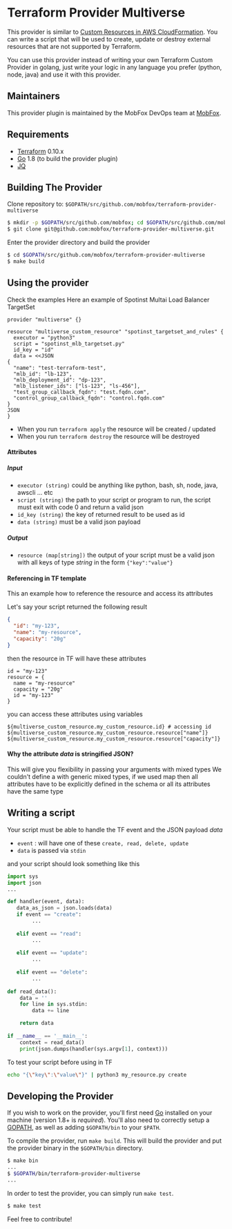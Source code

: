 Terraform Provider Multiverse
==================

This provider is similar to [Custom Resources in AWS CloudFormation](https://docs.aws.amazon.com/AWSCloudFormation/latest/UserGuide/template-custom-resources.html).
You can write a script that will be used to create, update or destroy external resources that are not supported by Terraform.

You can use this provider instead of writing your own Terraform Custom Provider in golang, just write your logic in any language you prefer (python, node, java) and
use it with this provider.

Maintainers
-----------

This provider plugin is maintained by the MobFox DevOps team at [MobFox](https://www.mobfox.com/).

Requirements
------------

-	[Terraform](https://www.terraform.io/downloads.html) 0.10.x
-	[Go](https://golang.org/doc/install) 1.8 (to build the provider plugin)
- [JQ](https://stedolan.github.io/jq/) 

Building The Provider
---------------------

Clone repository to: `$GOPATH/src/github.com/mobfox/terraform-provider-multiverse`

```sh
$ mkdir -p $GOPATH/src/github.com/mobfox; cd $GOPATH/src/github.com/mobfox
$ git clone git@github.com:mobfox/terraform-provider-multiverse.git
```

Enter the provider directory and build the provider

```sh
$ cd $GOPATH/src/github.com/mobfox/terraform-provider-multiverse
$ make build
```

Using the provider
----------------------

Check the examples
Here an example of Spotinst Multai Load Balancer TargetSet

```hcl
provider "multiverse" {}

resource "multiverse_custom_resource" "spotinst_targetset_and_rules" {
  executor = "python3"
  script = "spotinst_mlb_targetset.py"
  id_key = "id"
  data = <<JSON
{
  "name": "test-terraform-test",
  "mlb_id": "lb-123",
  "mlb_deployment_id": "dp-123",
  "mlb_listener_ids": ["ls-123", "ls-456"],
  "test_group_callback_fqdn": "test.fqdn.com",
  "control_group_callback_fqdn": "control.fqdn.com"
}
JSON
}
```

- When you run `terraform apply` the resource will be created / updated
- When you run `terraform destroy` the resource will be destroyed

#### Attributes

##### Input

* `executor (string)` could be anything like python, bash, sh, node, java, awscli ... etc
* `script (string)` the path to your script or program to run, the script must exit with code 0 and return a valid json
* `id_key (string)` the key of returned result to be used as id
* `data (string)` must be a valid json payload

##### Output
* `resource (map[string])` the output of your script must be a valid json with all keys of type *string* in the form `{"key":"value"}`


#### Referencing in TF template

This an example how to reference the resource and access its attributes

Let's say your script returned the following result
 
```json
{
  "id": "my-123",
  "name": "my-resource",
  "capacity": "20g"
}
```

then the resource in TF will have these attributes

```hcl
id = "my-123"
resource = {
  name = "my-resource"
  capacity = "20g"
  id = "my-123"
}
```

you can access these attributes using variables

```
${multiverse_custom_resource.my_custom_resource.id} # accessing id
${multiverse_custom_resource.my_custom_resource.resource["name"]}
${multiverse_custom_resource.my_custom_resource.resource["capacity"]}
```

#### Why the attribute *data* is stringified JSON?

This will give you flexibility in passing your arguments with mixed types
We couldn't define a with generic mixed types, 
if we used map then all attributes have to be explicitly defined in the schema or all its attributes have the same type


Writing a script
-------------------

Your script must be able to handle the TF event and the JSON payload *data*

* `event` : will have one of these `create, read, delete, update`
* `data` is passed via `stdin`

and your script should look something like this

```python
import sys
import json
...

def handler(event, data):
   data_as_json = json.loads(data)
   if event == "create":
        ...
        
   elif event == "read":
        ...
        
   elif event == "update":
        ...
        
   elif event == "delete":
        ... 
   
def read_data():
    data = ''
    for line in sys.stdin:
        data += line

    return data
   
if __name__ == '__main__':
    context = read_data()
    print(json.dumps(handler(sys.argv[1], context)))
```

To test your script before using in TF

```bash
echo "{\"key\":\"value\"}" | python3 my_resource.py create
```



Developing the Provider
---------------------------

If you wish to work on the provider, you'll first need [Go](http://www.golang.org) installed on your machine (version 1.8+ is *required*). You'll also need to correctly setup a [GOPATH](http://golang.org/doc/code.html#GOPATH), as well as adding `$GOPATH/bin` to your `$PATH`.

To compile the provider, run `make build`. This will build the provider and put the provider binary in the `$GOPATH/bin` directory.

```sh
$ make bin
...
$ $GOPATH/bin/terraform-provider-multiverse
...
```

In order to test the provider, you can simply run `make test`.

```sh
$ make test
```

Feel free to contribute!
